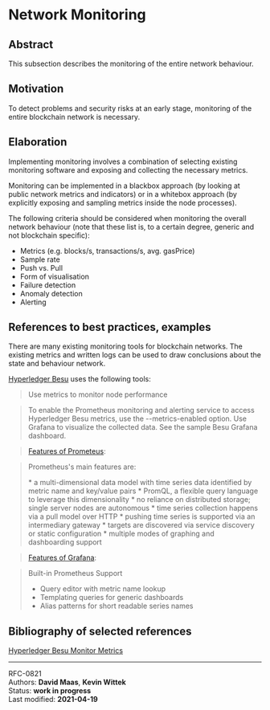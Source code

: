# Network Monitoring

## Abstract

This subsection describes the monitoring of the entire network behaviour.

## Motivation

To detect problems and security risks at an early stage, monitoring of the entire blockchain network is necessary. 

## Elaboration

Implementing monitoring involves a combination of selecting existing monitoring software and exposing and collecting the necessary metrics.

Monitoring can be implemented in a blackbox approach (by looking at public network metrics and indicators) or in a whitebox approach (by explicitly exposing and sampling metrics inside the node processes).

The following criteria should be considered when monitoring the overall network behaviour (note that these list is, to a certain degree, generic and not blockchain specific): 

* Metrics (e.g. blocks/s, transactions/s, avg. gasPrice)
* Sample rate
* Push vs. Pull
* Form of visualisation
* Failure detection
* Anomaly detection
* Alerting

## References to best practices, examples

There are many existing monitoring tools for blockchain networks. The existing metrics and written logs can be used to draw conclusions about the state and behaviour network. 

[Hyperledger Besu](https://besu.hyperledger.org/en/stable/HowTo/Monitor/Metrics/) uses the following tools: 

>Use metrics to monitor node performance

>To enable the Prometheus monitoring and alerting service to access Hyperledger Besu metrics, use the --metrics-enabled option. Use Grafana to visualize the collected data. See the sample Besu Grafana dashboard.

>[Features of Prometeus](https://prometheus.io/docs/introduction/overview/):

>Prometheus's main features are:
>
>\* a multi-dimensional data model with time series data identified by metric name and key/value pairs
>\* PromQL, a flexible query language to leverage this dimensionality
>\* no reliance on distributed storage; single server nodes are autonomous
>\* time series collection happens via a pull model over HTTP
>\* pushing time series is supported via an intermediary gateway
>\* targets are discovered via service discovery or static configuration
>\* multiple modes of graphing and dashboarding support

>[Features of Grafana](https://grafana.com/grafana/):

>Built-in Prometheus Support
>
>* Query editor with metric name lookup
>* Templating queries for generic dashboards
>* Alias patterns for short readable series names

## Bibliography of selected references

[Hyperledger Besu Monitor Metrics](https://besu.hyperledger.org/en/stable/HowTo/Monitor/Metrics/)

-----

RFC-0821     
Authors: **David Maas**, **Kevin Wittek**    
Status:  **work in progress**    
Last modified: **2021-04-19**   
